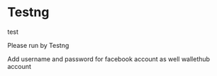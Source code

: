 # Testng
test


Please run by Testng

Add username and password for facebook account as well wallethub account
